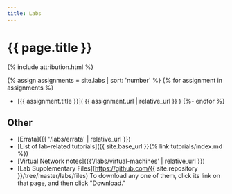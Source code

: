 ```yaml
---
title: Labs
---
```


# {{ page.title }}

{% include attribution.html %}

{% assign assignments = site.labs | sort: 'number' %}
{% for assignment in assignments %}
- [{{ assignment.title }}]( {{ assignment.url | relative_url }} )
{%- endfor %}


## Other

- [Errata]({{ '/labs/errata' | relative_url }})
- [List of lab-related tutorials]({{ site.base_url }}{% link tutorials/index.md %})
- [Virtual Network notes]({{'/labs/virtual-machines' | relative_url }})
- [Lab Supplementary Files](https://github.com/{{ site.repository }}/tree/master/labs/files) To download any one of them, click its link
on that page, and then click "Download."
